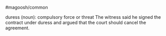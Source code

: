 #magoosh/common

duress (noun): compulsory force or threat 
The witness said he signed the contract under duress and argued that the court should cancel the 
agreement. 
